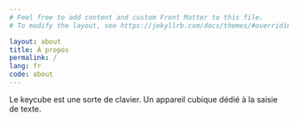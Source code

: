 ```yaml
---
# Feel free to add content and custom Front Matter to this file.
# To modify the layout, see https://jekyllrb.com/docs/themes/#overriding-theme-defaults

layout: about
title: À propos
permalink: /
lang: fr
code: about
---
```


Le keycube est une sorte de clavier. Un appareil cubique dédié à la saisie de texte.